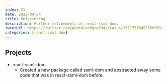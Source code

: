 ```yaml
---
index: 21
date: 2022-04-04
title: Refactoring
description: Further refinements of react-ssml-dom.
tweetUrl: https://twitter.com/AndreLandgraf94/status/1511735345255096321
categories: [react-ssml-dom]
---
```


## Projects

- react-ssml-dom
  - Created a new package called ssml-dom and abstracted away some code that was in react-ssml-dom before.
